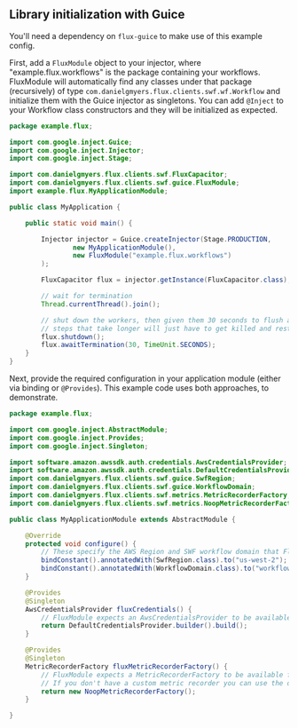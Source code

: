 
Library initialization with Guice
------------------------------------

You'll need a dependency on `flux-guice` to make use of this example config.

First, add a `FluxModule` object to your injector, where "example.flux.workflows" is the package containing your workflows. FluxModule will automatically find any classes under that package (recursively) of type `com.danielgmyers.flux.clients.swf.wf.Workflow` and initialize them with the Guice injector as singletons. You can add `@Inject` to your Workflow class constructors and they will be initialized as expected.

```java
package example.flux;

import com.google.inject.Guice;
import com.google.inject.Injector;
import com.google.inject.Stage;

import com.danielgmyers.flux.clients.swf.FluxCapacitor;
import com.danielgmyers.flux.clients.swf.guice.FluxModule;
import example.flux.MyApplicationModule;

public class MyApplication {

    public static void main() {

        Injector injector = Guice.createInjector(Stage.PRODUCTION,
                new MyApplicationModule(),
                new FluxModule("example.flux.workflows")
        );

        FluxCapacitor flux = injector.getInstance(FluxCapacitor.class);

        // wait for termination
        Thread.currentThread().join();

        // shut down the workers, then given them 30 seconds to flush any quick in-flight steps.
        // steps that take longer will just have to get killed and restarted.
        flux.shutdown();
        flux.awaitTermination(30, TimeUnit.SECONDS);
    }
}
```

Next, provide the required configuration in your application module (either via binding or `@Provides`). This example code uses both approaches, to demonstrate.

```java
package example.flux;

import com.google.inject.AbstractModule;
import com.google.inject.Provides;
import com.google.inject.Singleton;

import software.amazon.awssdk.auth.credentials.AwsCredentialsProvider;
import software.amazon.awssdk.auth.credentials.DefaultCredentialsProvider;
import com.danielgmyers.flux.clients.swf.guice.SwfRegion;
import com.danielgmyers.flux.clients.swf.guice.WorkflowDomain;
import com.danielgmyers.flux.clients.swf.metrics.MetricRecorderFactory;
import com.danielgmyers.flux.clients.swf.metrics.NoopMetricRecorderFactory;

public class MyApplicationModule extends AbstractModule {

    @Override
    protected void configure() {
        // These specify the AWS Region and SWF workflow domain that Flux will use to register and execute workflows.
        bindConstant().annotatedWith(SwfRegion.class).to("us-west-2");
        bindConstant().annotatedWith(WorkflowDomain.class).to("workflow-domain");
    }

    @Provides
    @Singleton
    AwsCredentialsProvider fluxCredentials() {
        // FluxModule expects an AwsCredentialsProvider to be available for injection.
        return DefaultCredentialsProvider.builder().build();
    }

    @Provides
    @Singleton
    MetricRecorderFactory fluxMetricRecorderFactory() {
        // FluxModule expects a MetricRecorderFactory to be available for injection.
        // If you don't have a custom metric recorder you can use the default Noop recorder factory.
        return new NoopMetricRecorderFactory();
    }

}
```